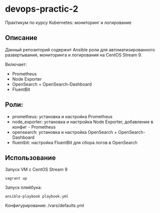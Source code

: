 # devops-practic-2
Практикум по курсу Kubernetes: мониторинг и логирование


## Описание
Данный репозиторий содержит Ansible роли для автоматизированного развертывания, мониторинга и логирования на CentOS Stream 9. 

Включает:
- Prometheus
- Node Exporter
- OpenSearch + OpenSearch-Dashboard
- FluentBit 


## Роли:

- prometheus: установка и настройка Prometheus
- node_exporter: установка и настройка Node Exporter, добавление в конфиг - Prometheus  
- opensearch: установка и настройка OpenSearch + OpenSearch-Dashboard  
- fluentbit: настройка FluentBit для сбора логов в OpenSearch  


## Использование

Запуск VM с CentOS Stream 9

```
vagrant up

```

Запуск плейбука:

```
ansible-playbook playbook.yml

```

Конфигурирование:
/vars/defaults.yml


